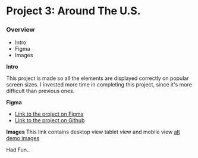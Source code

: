 # Project 3: Around The U.S.

### Overview

- Intro
- Figma
- Images

**Intro**

This project is made so all the elements are displayed correctly on popular screen sizes. I invested more time in completing this project, since it's more difficult than previous ones.

**Figma**

- [Link to the project on Figma](https://www.figma.com/file/ii4xxsJ0ghevUOcssTlHZv/Sprint-3%3A-Around-the-US?node-id=0%3A1)
- [Link to the project on Github](https://saumyanaya.github.io/se_project_aroundtheus/index.html)

**Images**
This link contains desktop view tablet view and mobile view
[alt demo images](.images/demo/image.png)

Had Fun..

